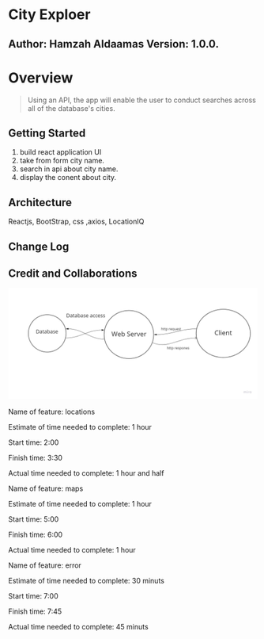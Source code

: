 # City Exploer

## Author: Hamzah Aldaamas Version: 1.0.0.

# Overview
 > Using an API, the app will enable the user to conduct searches across all of the database's cities.

## Getting Started
1. build react application UI 
2. take from form city name.
3. search in api about city name.
4. display the conent about city.


## Architecture
Reactjs, BootStrap, css ,axios, LocationIQ

## Change Log

## Credit and Collaborations

![Explain](map.jpg)

Name of feature: locations

Estimate of time needed to complete: 1 hour

Start time: 2:00

Finish time: 3:30

Actual time needed to complete: 1 hour and half

Name of feature: maps

Estimate of time needed to complete: 1 hour

Start time: 5:00

Finish time: 6:00

Actual time needed to complete: 1 hour


Name of feature: error

Estimate of time needed to complete: 30 minuts

Start time: 7:00

Finish time: 7:45

Actual time needed to complete: 45 minuts


